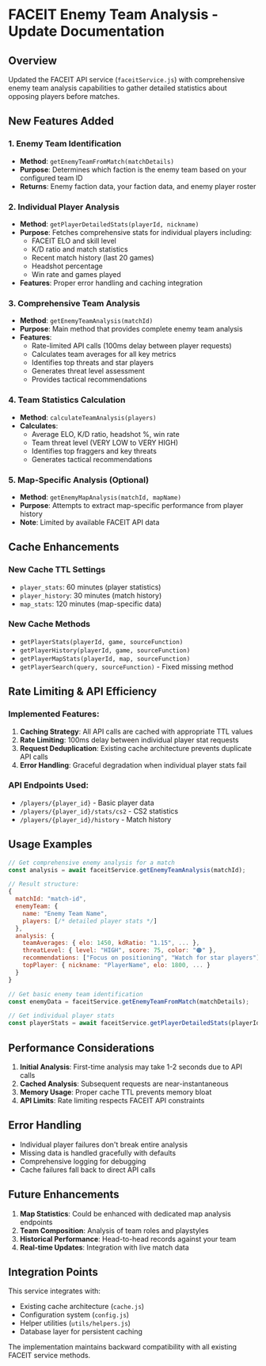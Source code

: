 # FACEIT Enemy Team Analysis - Update Documentation

## Overview
Updated the FACEIT API service (`faceitService.js`) with comprehensive enemy team analysis capabilities to gather detailed statistics about opposing players before matches.

## New Features Added

### 1. Enemy Team Identification
- **Method**: `getEnemyTeamFromMatch(matchDetails)`
- **Purpose**: Determines which faction is the enemy team based on your configured team ID
- **Returns**: Enemy faction data, your faction data, and enemy player roster

### 2. Individual Player Analysis  
- **Method**: `getPlayerDetailedStats(playerId, nickname)`
- **Purpose**: Fetches comprehensive stats for individual players including:
  - FACEIT ELO and skill level
  - K/D ratio and match statistics
  - Recent match history (last 20 games)
  - Headshot percentage
  - Win rate and games played
- **Features**: Proper error handling and caching integration

### 3. Comprehensive Team Analysis
- **Method**: `getEnemyTeamAnalysis(matchId)`
- **Purpose**: Main method that provides complete enemy team analysis
- **Features**:
  - Rate-limited API calls (100ms delay between player requests)
  - Calculates team averages for all key metrics
  - Identifies top threats and star players
  - Generates threat level assessment
  - Provides tactical recommendations

### 4. Team Statistics Calculation
- **Method**: `calculateTeamAnalysis(players)`
- **Calculates**:
  - Average ELO, K/D ratio, headshot %, win rate
  - Team threat level (VERY LOW to VERY HIGH)
  - Identifies top fraggers and key threats
  - Generates tactical recommendations

### 5. Map-Specific Analysis (Optional)
- **Method**: `getEnemyMapAnalysis(matchId, mapName)`  
- **Purpose**: Attempts to extract map-specific performance from player history
- **Note**: Limited by available FACEIT API data

## Cache Enhancements

### New Cache TTL Settings
- `player_stats`: 60 minutes (player statistics)
- `player_history`: 30 minutes (match history)
- `map_stats`: 120 minutes (map-specific data)

### New Cache Methods
- `getPlayerStats(playerId, game, sourceFunction)`
- `getPlayerHistory(playerId, game, sourceFunction)`
- `getPlayerMapStats(playerId, map, sourceFunction)`
- `getPlayerSearch(query, sourceFunction)` - Fixed missing method

## Rate Limiting & API Efficiency

### Implemented Features:
1. **Caching Strategy**: All API calls are cached with appropriate TTL values
2. **Rate Limiting**: 100ms delay between individual player stat requests
3. **Request Deduplication**: Existing cache architecture prevents duplicate API calls
4. **Error Handling**: Graceful degradation when individual player stats fail

### API Endpoints Used:
- `/players/{player_id}` - Basic player data
- `/players/{player_id}/stats/cs2` - CS2 statistics
- `/players/{player_id}/history` - Match history

## Usage Examples

```javascript
// Get comprehensive enemy analysis for a match
const analysis = await faceitService.getEnemyTeamAnalysis(matchId);

// Result structure:
{
  matchId: "match-id",
  enemyTeam: {
    name: "Enemy Team Name",
    players: [/* detailed player stats */]
  },
  analysis: {
    teamAverages: { elo: 1450, kdRatio: "1.15", ... },
    threatLevel: { level: "HIGH", score: 75, color: "🟠" },
    recommendations: ["Focus on positioning", "Watch for star players"],
    topPlayer: { nickname: "PlayerName", elo: 1800, ... }
  }
}

// Get basic enemy team identification
const enemyData = faceitService.getEnemyTeamFromMatch(matchDetails);

// Get individual player stats
const playerStats = await faceitService.getPlayerDetailedStats(playerId, nickname);
```

## Performance Considerations

1. **Initial Analysis**: First-time analysis may take 1-2 seconds due to API calls
2. **Cached Analysis**: Subsequent requests are near-instantaneous
3. **Memory Usage**: Proper cache TTL prevents memory bloat
4. **API Limits**: Rate limiting respects FACEIT API constraints

## Error Handling

- Individual player failures don't break entire analysis
- Missing data is handled gracefully with defaults
- Comprehensive logging for debugging
- Cache failures fall back to direct API calls

## Future Enhancements

1. **Map Statistics**: Could be enhanced with dedicated map analysis endpoints
2. **Team Composition**: Analysis of team roles and playstyles
3. **Historical Performance**: Head-to-head records against your team
4. **Real-time Updates**: Integration with live match data

## Integration Points

This service integrates with:
- Existing cache architecture (`cache.js`)
- Configuration system (`config.js`) 
- Helper utilities (`utils/helpers.js`)
- Database layer for persistent caching

The implementation maintains backward compatibility with all existing FACEIT service methods.
